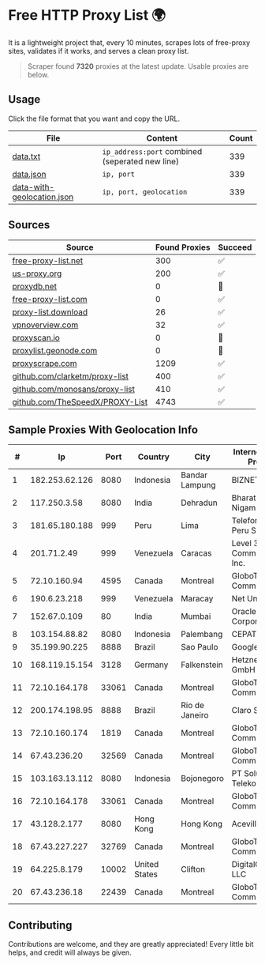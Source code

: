 
# Free HTTP Proxy List 🌍

It is a lightweight project that, every 10 minutes, scrapes lots of free-proxy sites, validates if it works, and serves a clean proxy list.


> Scraper found **7320** proxies at the latest update. Usable proxies are below.

## Usage

Click the file format that you want and copy the URL.


|File|Content|Count|
|----|-------|-----|
|[data.txt](https://raw.githubusercontent.com/themiralay/Proxy-List-World/master/data.txt)|`ip_address:port` combined (seperated new line)|339|
|[data.json](https://raw.githubusercontent.com/themiralay/Proxy-List-World/master/data.json)|`ip, port`|339|
|[data-with-geolocation.json](https://raw.githubusercontent.com/themiralay/Proxy-List-World/master/data-with-geolocation.json)|`ip, port, geolocation`|339|

## Sources

|Source|Found Proxies|Succeed|
|------|-------------|-------|
|[free-proxy-list.net](https://free-proxy-list.net)|300|✅|
|[us-proxy.org](https://www.us-proxy.org)|200|✅|
|[proxydb.net](http://proxydb.net)|0|🚫|
|[free-proxy-list.com](https://free-proxy-list.com/?page=&port=&type%5B%5D=http&type%5B%5D=https&up_time=0&search=Search)|0|✅|
|[proxy-list.download](https://www.proxy-list.download/HTTP)|26|✅|
|[vpnoverview.com](https://vpnoverview.com/privacy/anonymous-browsing/free-proxy-servers)|32|✅|
|[proxyscan.io](https://www.proxyscan.io)|0|🚫|
|[proxylist.geonode.com](https://proxylist.geonode.com/api/proxy-list?limit=300&page=1&sort_by=lastChecked&sort_type=desc&protocols=http,https)|0|🚫|
|[proxyscrape.com](https://api.proxyscrape.com/v2/?request=displayproxies&protocol=http&timeout=10000&country=all&ssl=all&anonymity=all)|1209|✅|
|[github.com/clarketm/proxy-list](https://raw.githubusercontent.com/clarketm/proxy-list/master/proxy-list-raw.txt)|400|✅|
|[github.com/monosans/proxy-list](https://raw.githubusercontent.com/monosans/proxy-list/main/proxies/http.txt)|410|✅|
|[github.com/TheSpeedX/PROXY-List](https://raw.githubusercontent.com/TheSpeedX/PROXY-List/master/http.txt)|4743|✅|


## Sample Proxies With Geolocation Info

|#|Ip|Port|Country|City|Internet Service Provider|
|-|--|----|-------|----|-------------------------|
|1|182.253.62.126|8080|Indonesia|Bandar Lampung|BIZNET|
|2|117.250.3.58|8080|India|Dehradun|Bharat Sanchar Nigam Ltd|
|3|181.65.180.188|999|Peru|Lima|Telefonica del Peru S.A.A.|
|4|201.71.2.49|999|Venezuela|Caracas|Level 3 Communications, Inc.|
|5|72.10.160.94|4595|Canada|Montreal|GloboTech Communications|
|6|190.6.23.218|999|Venezuela|Maracay|Net Uno|
|7|152.67.0.109|80|India|Mumbai|Oracle Corporation|
|8|103.154.88.82|8080|Indonesia|Palembang|CEPATNET|
|9|35.199.90.225|8888|Brazil|Sao Paulo|Google LLC|
|10|168.119.15.154|3128|Germany|Falkenstein|Hetzner Online GmbH|
|11|72.10.164.178|33061|Canada|Montreal|GloboTech Communications|
|12|200.174.198.95|8888|Brazil|Rio de Janeiro|Claro S.A|
|13|72.10.160.174|1819|Canada|Montreal|GloboTech Communications|
|14|67.43.236.20|32569|Canada|Montreal|GloboTech Communications|
|15|103.163.13.112|8080|Indonesia|Bojonegoro|PT Solusi Media Telekomunikasi|
|16|72.10.164.178|33061|Canada|Montreal|GloboTech Communications|
|17|43.128.2.177|8080|Hong Kong|Hong Kong|Aceville Pte.ltd|
|18|67.43.227.227|32769|Canada|Montreal|GloboTech Communications|
|19|64.225.8.179|10002|United States|Clifton|DigitalOcean, LLC|
|20|67.43.236.18|22439|Canada|Montreal|GloboTech Communications|



## Contributing

Contributions are welcome, and they are greatly appreciated! Every
little bit helps, and credit will always be given.

